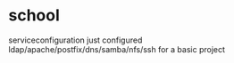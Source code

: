 # school

serviceconfiguration just configured ldap/apache/postfix/dns/samba/nfs/ssh for a basic project
